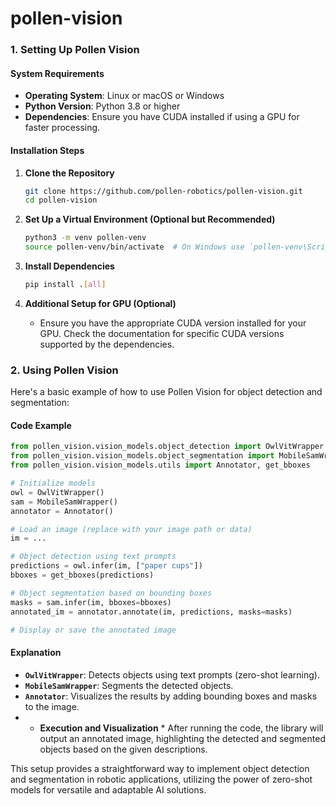 # pollen-vision


### **1. Setting Up Pollen Vision**

#### **System Requirements**
- **Operating System**: Linux or macOS or Windows
- **Python Version**: Python 3.8 or higher
- **Dependencies**: Ensure you have CUDA installed if using a GPU for faster processing.

#### **Installation Steps**
1. **Clone the Repository**
   ```bash
   git clone https://github.com/pollen-robotics/pollen-vision.git
   cd pollen-vision
   ```

2. **Set Up a Virtual Environment (Optional but Recommended)**
   ```bash
   python3 -m venv pollen-venv
   source pollen-venv/bin/activate  # On Windows use `pollen-venv\Scripts\activate`
   ```

3. **Install Dependencies**
   ```bash
   pip install .[all]
   ```

4. **Additional Setup for GPU (Optional)**
   - Ensure you have the appropriate CUDA version installed for your GPU. Check the documentation for specific CUDA versions supported by the dependencies.

### **2. Using Pollen Vision**

Here's a basic example of how to use Pollen Vision for object detection and segmentation:

#### **Code Example**
```python
from pollen_vision.vision_models.object_detection import OwlVitWrapper
from pollen_vision.vision_models.object_segmentation import MobileSamWrapper
from pollen_vision.vision_models.utils import Annotator, get_bboxes

# Initialize models
owl = OwlVitWrapper()
sam = MobileSamWrapper()
annotator = Annotator()

# Load an image (replace with your image path or data)
im = ...  

# Object detection using text prompts
predictions = owl.infer(im, ["paper cups"])
bboxes = get_bboxes(predictions)

# Object segmentation based on bounding boxes
masks = sam.infer(im, bboxes=bboxes)
annotated_im = annotator.annotate(im, predictions, masks=masks)

# Display or save the annotated image
```

#### **Explanation**
- **`OwlVitWrapper`**: Detects objects using text prompts (zero-shot learning).
- **`MobileSamWrapper`**: Segments the detected objects.
- **`Annotator`**: Visualizes the results by adding bounding boxes and masks to the image.
- * **Execution and Visualization** * After running the code, the library will output an annotated image, highlighting the detected and segmented objects based on the given descriptions.

This setup provides a straightforward way to implement object detection and segmentation in robotic applications, utilizing the power of zero-shot models for versatile and adaptable AI solutions.
